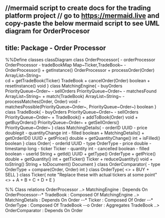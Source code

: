 //mermaid script to create docs for the trading platform project
// go to https://mermaid.live and copy-paste the below mermaid script to see UML diagram for OrderProcesor
---
title: Package - Order Processor
---
%%Define classes
classDiagram
    class OrderProcessor{
         - orderProcessor OrderProcessor
         - tradeBookMap Map~Ticker,TradeBook~ 
         - OrderProcessor()
         + getInstance() OrderProcessor
         + processOrder(Order) ArrayList~String~         
         cd + getTradeBook(Ticker) TradeBook
         + cancelOrder(Order) boolean
         + resetInstance() void
    }
    class MatchingEngine{
        - buyOrders PriorityQueue~Order~
        - sellOrders PriorityQueue~Order~
        - matchesFound ArrayList~String~
        + match(TradeBook) ArrayList~String~
        - processMatches(Order, Order) void
        - matchesPossible(PriorityQueue~Order~, PriorityQueue~Order~) boolean
    }
    class TradeBook{
        - buyOrders PriorityQueue~Order~
        - sellOrders PriorityQueue~Order~
        + TradeBook()
        + addToBook(Order) void
        + getBuyOrders() PriorityQueue~Order~
        + getSellOrders() PriorityQueue~Order~
    }
    class MatchingDetails{
         - orderID UUID
         - price doublegit 
         - quantityChange int 
         - filled boolean
         + MatchingDetails()
         + getOrderID() UUID
         + getPrice() double
         + getQuantityChange() int
         + isFilled() boolean
    }
    class Order{
        - orderId UUID
        - type OrderType
        - price double
        - timestamp long
        - ticker Ticker
        - quantity int
        - cancelled boolean
        - filled boolean
        - userId String
        + getId() UUID
        + getType() OrderType
        + getPrice() double
        + getQuantity() int
        + getTicker() Ticker
        + reduceQuantity() void
        + toString() String
        + toDocument() Document
    }
    class OrderComparator{
        - type OrderType
        + compare(Order, Order) int
    }
    class OrderType{
        <<enumeration>>
        + BUY
        + SELL
    }
    class Ticker{
        note "Replace these with actual tickers at some point"
        <<enumeration>>
        + A
        + B
        + C 
        + D 
        + E
    }

%% Class relations
OrderProcessor ..> MatchingEngine : Depends On
OrderProcessor--* TradeBook : Composed Of
MatchingEngine ..> MatchingDetails : Depends On
Order --* Ticker : Composed Of
Order --* OrderType : Composed Of
TradeBook --o Order : Aggregates
TradeBook ..> OrderComparator : Depends On
Order


